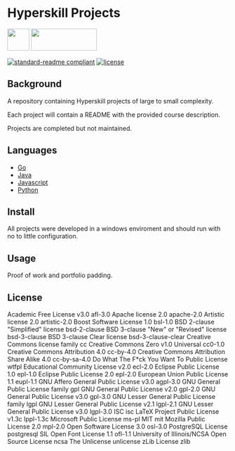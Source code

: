 # Hyperskill Projects

<p>
<img src="https://github.com/sudo-adduser-jordan/personal-assets/blob/facf196447009d909b9d2c831c49c468760318d7/Project/pluginIcon.png" width="50" height="50">
<img src=https://github.com/sudo-adduser-jordan/personal-assets/blob/main/Project/Hyperskill_Logo.svg?sanitize=true" width="150" height="50"> 
<!-- ![banner](https://github.com/sudo-adduser-jordan/personal-assets/blob/facf196447009d909b9d2c831c49c468760318d7/Project/pluginIcon.png) -->
</p>

<!-- ![badge]() -->
<!-- ![badge]() -->

[![standard-readme compliant](https://img.shields.io/badge/readme%20style-standard-brightgreen.svg)](https://github.com/RichardLitt/standard-readme)
[![license](https://img.shields.io/github/license/:user/:repo.svg)](LICENSE)

## Background

A repository containing Hyperskill projects of large to small complexity.

Each project will contain a README with the provided course description.

Projects are completed but not maintained.

## Languages

- [Go](https://github.com/sudo-adduser-jordan/Hyperskill-Projects/tree/main/Go%20Projects)
- [Java](https://github.com/sudo-adduser-jordan/Hyperskill-Projects/tree/main/Java%20Projects)
- [Javascript](https://github.com/sudo-adduser-jordan/Hyperskill-Projects/tree/main/Javascript%20Projects)
- [Python](https://github.com/sudo-adduser-jordan/Hyperskill-Projects/tree/main/Python%20Projects)

## Install

All projects were developed in a windows enviroment and should run with no to little configuration.

## Usage

Proof of work and portfolio padding.

## License

Academic Free License v3.0  afl-3.0
Apache license 2.0  apache-2.0
Artistic license 2.0    artistic-2.0
Boost Software License 1.0  bsl-1.0
BSD 2-clause "Simplified" license   bsd-2-clause
BSD 3-clause "New" or "Revised" license bsd-3-clause
BSD 3-clause Clear license  bsd-3-clause-clear
Creative Commons license family cc
Creative Commons Zero v1.0 Universal    cc0-1.0
Creative Commons Attribution 4.0    cc-by-4.0
Creative Commons Attribution Share Alike 4.0    cc-by-sa-4.0
Do What The F*ck You Want To Public License wtfpl
Educational Community License v2.0  ecl-2.0
Eclipse Public License 1.0  epl-1.0
Eclipse Public License 2.0  epl-2.0
European Union Public License 1.1   eupl-1.1
GNU Affero General Public License v3.0  agpl-3.0
GNU General Public License family   gpl
GNU General Public License v2.0 gpl-2.0
GNU General Public License v3.0 gpl-3.0
GNU Lesser General Public License family    lgpl
GNU Lesser General Public License v2.1  lgpl-2.1
GNU Lesser General Public License v3.0  lgpl-3.0
ISC isc
LaTeX Project Public License v1.3c  lppl-1.3c
Microsoft Public License    ms-pl
MIT mit
Mozilla Public License 2.0  mpl-2.0
Open Software License 3.0   osl-3.0
PostgreSQL License  postgresql
SIL Open Font License 1.1   ofl-1.1
University of Illinois/NCSA Open Source License ncsa
The Unlicense   unlicense
zLib License    zlib
